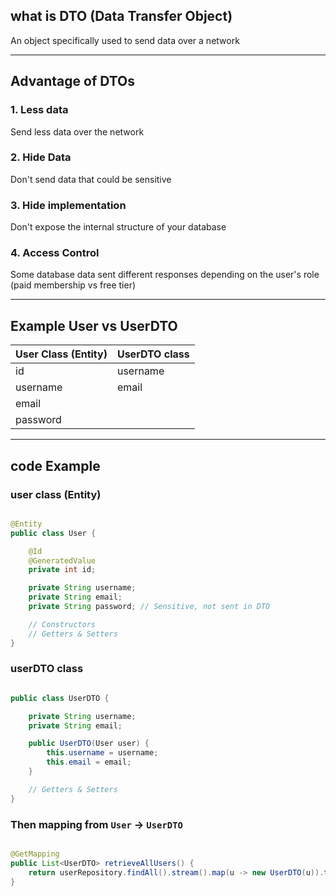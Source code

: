 ## what is DTO (Data Transfer Object)

An object specifically used to send data over a network

---


## Advantage of DTOs

### 1. Less data

Send less data over the network

### 2. Hide Data

Don't send data that could be sensitive

### 3. Hide implementation 

Don't expose the internal structure of your database

### 4. Access Control 

Some database data sent different responses depending on the user's role (paid membership vs free tier)

---

## Example User vs UserDTO

| User Class (Entity) | UserDTO class |
| ------------------- | ------------- |
| id                  | username      | 
| username            | email         |
| email               |               |
| password            |               |

---

## code Example

### user class (Entity)

``` java

@Entity
public class User {

    @Id
    @GeneratedValue
    private int id;

    private String username;
    private String email;
    private String password; // Sensitive, not sent in DTO

    // Constructors
    // Getters & Setters
}
```

### userDTO class

``` java

public class UserDTO {

    private String username;
    private String email;

    public UserDTO(User user) {
        this.username = username;
        this.email = email;
    }

    // Getters & Setters
}

```

### Then mapping from `User` → `UserDTO`

``` java

@GetMapping
public List<UserDTO> retrieveAllUsers() {
    return userRepository.findAll().stream().map(u -> new UserDTO(u)).toList();
}

``` 


